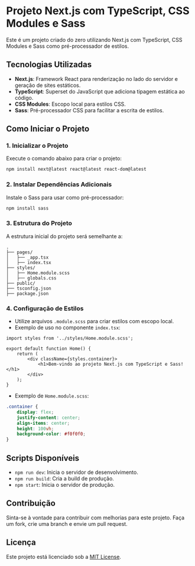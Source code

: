 # Projeto Next.js com TypeScript, CSS Modules e Sass

Este é um projeto criado do zero utilizando Next.js com TypeScript, CSS Modules e Sass como pré-processador de estilos.

## Tecnologias Utilizadas

- **Next.js**: Framework React para renderização no lado do servidor e geração de sites estáticos.
- **TypeScript**: Superset do JavaScript que adiciona tipagem estática ao código.
- **CSS Modules**: Escopo local para estilos CSS.
- **Sass**: Pré-processador CSS para facilitar a escrita de estilos.

## Como Iniciar o Projeto

### 1. Inicializar o Projeto
Execute o comando abaixo para criar o projeto:
```bash
npm install next@latest react@latest react-dom@latest
```

### 2. Instalar Dependências Adicionais
Instale o Sass para usar como pré-processador:
```bash
npm install sass
```

### 3. Estrutura do Projeto
A estrutura inicial do projeto será semelhante a:
```
.
├── pages/
│   ├── _app.tsx
│   ├── index.tsx
├── styles/
│   ├── Home.module.scss
│   ├── globals.css
├── public/
├── tsconfig.json
├── package.json
```

### 4. Configuração de Estilos
- Utilize arquivos `.module.scss` para criar estilos com escopo local.
- Exemplo de uso no componente `index.tsx`:
```tsx
import styles from '../styles/Home.module.scss';

export default function Home() {
    return (
        <div className={styles.container}>
            <h1>Bem-vindo ao projeto Next.js com TypeScript e Sass!</h1>
        </div>
    );
}
```

- Exemplo de `Home.module.scss`:
```scss
.container {
    display: flex;
    justify-content: center;
    align-items: center;
    height: 100vh;
    background-color: #f0f0f0;
}
```

## Scripts Disponíveis

- `npm run dev`: Inicia o servidor de desenvolvimento.
- `npm run build`: Cria a build de produção.
- `npm start`: Inicia o servidor de produção.

## Contribuição

Sinta-se à vontade para contribuir com melhorias para este projeto. Faça um fork, crie uma branch e envie um pull request.

## Licença

Este projeto está licenciado sob a [MIT License](LICENSE).
